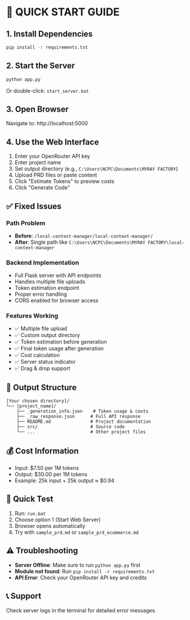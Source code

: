 # 🚀 QUICK START GUIDE

## 1. Install Dependencies
```bash
pip install -r requirements.txt
```

## 2. Start the Server
```bash
python app.py
```
Or double-click: `start_server.bat`

## 3. Open Browser
Navigate to: http://localhost:5000

## 4. Use the Web Interface
1. Enter your OpenRouter API key
2. Enter project name
3. Set output directory (e.g., `C:\Users\NCPC\Documents\MYRAY FACTORY`)
4. Upload PRD files or paste content
5. Click "Estimate Tokens" to preview costs
6. Click "Generate Code"

## ✅ Fixed Issues

### Path Problem
- **Before**: `/local-context-manager/local-context-manager/`
- **After**: Single path like `C:\Users\NCPC\Documents\MYRAY FACTORY\local-context-manager`

### Backend Implementation
- Full Flask server with API endpoints
- Handles multiple file uploads
- Token estimation endpoint
- Proper error handling
- CORS enabled for browser access

### Features Working
- ✅ Multiple file upload
- ✅ Custom output directory
- ✅ Token estimation before generation
- ✅ Final token usage after generation
- ✅ Cost calculation
- ✅ Server status indicator
- ✅ Drag & drop support

## 📁 Output Structure
```
[Your chosen directory]/
└── [project_name]/
    ├── _generation_info.json    # Token usage & costs
    ├── _raw_response.json      # Full API response
    ├── README.md               # Project documentation
    ├── src/                    # Source code
    └── ...                     # Other project files
```

## 💰 Cost Information
- Input: $7.50 per 1M tokens
- Output: $30.00 per 1M tokens
- Example: 25k input + 25k output ≈ $0.94

## 🎯 Quick Test
1. Run: `run.bat`
2. Choose option 1 (Start Web Server)
3. Browser opens automatically
4. Try with `sample_prd.md` or `sample_prd_ecommerce.md`

## ⚠️ Troubleshooting
- **Server Offline**: Make sure to run `python app.py` first
- **Module not found**: Run `pip install -r requirements.txt`
- **API Error**: Check your OpenRouter API key and credits

## 📞 Support
Check server logs in the terminal for detailed error messages.